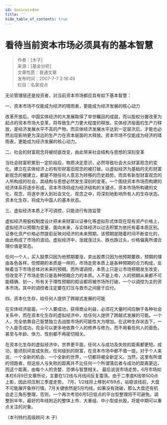 ```yaml
---
id: basicwisdom
title: ''
hide_table_of_contents: true
---
```


# 看待当前资本市场必须具有的基本智慧

> 作者：[木子] <br/>
> 来源：[基金分析] <br/>
> 文章性质：普通文章 <br/>
> 发布时间：2007-7-7 2:16:49 <br/> 
> 栏目：名家视点

无论管理层还是投资者，对当前资本市场都应具有如下基本智慧：

一、资本市场不仅能成为经济的晴雨表，更能成为经济发展的核心动力

改革开放后，中国实体经济的大发展取得了举世瞩目的成就，而以股权分置改革为起点的资本市场大变革，将导致生产力更大程度的释放。实体经济层面的生产力释放，是经济发展水平不高的产物，而实体经济发展水平达到一定层次后，才能也必然出现影响更为深远的生产力在资本层面的大释放。资本市场不仅能成为经济的晴雨表，更能成为经济发展的核心动力。

二、社会的财富观念将被彻底改变，由此带来社会结构与思想的深刻变革

当社会财富积累到一定阶段后，物质决定意识，必然导致社会大众财富观念的变化。建立在实体经济上的有形财富旧观念的被打破，以虚拟经济为基础的无形财富新观念的被建立，都是不随任何人意志为转移的历史趋势。而具有新型财富观念的人所构成的社会，其结构与思想必然发生深刻的变革。一个围绕资本市场而构建的经济体系将逐步形成，资本市场将成为经济结构的关键点，资本市场所构建的文化、观念，将逐步渗入到社会文化、观念之中，将深刻地影响所有人的生存状态。资本化生存，将成为中国人的基本状态。 

三、虚拟经济本质上不可调控，只能进行有效监管

虚拟经济用股权制度设计把未来财富以证券化等虚拟形式体现在现有资产价格上，虚拟经济以预期为变量、面向未来，与实体经济以过去积累为依托有着本质区别。证券化资产价格必然提前反映对经济的未来预期，该预期是随着时间不断变化的，由此构成了市场的波动。虚拟经济中，涨就涨过头、跌也跌过头，价格偏离所谓合理价值是常态。

任何一个人，买入股票只因为他预期要涨，卖出股票只因为他预期要跌，预期的理由各色各样，但预期的本质是一样的，市场走势本质上是各种预期的合力构成，反映着当下市场总体对未来的预期。而所谓调控，本质上只是让市场预期发生改变，但改变不了市场走势只是各种预期合力的本质。人不是上帝，人的预期从来都不可能精确、划一，所有关于理性预期的假设都将被市场所打破，一个以调控为主的资本市场，其中的调控者注定要在打压与救市之间疲于应付。

四、资本化生存，给任何人提供了跨越式发展的可能

在实体经济层面，一个人要成功，获得商业利益，必须花大量时间应酬于各种社会关系中，而在资本化生存的虚拟经济中，给任何人提供了跨越式发展的可能。一个人，完全依靠自己智慧独立去战胜市场的可能性大为增加。在这种生存状态下，一个人是否成功，完全可以更多地依靠个人的修养与修为，而不用看任何人的面色，甚至与年龄、体力、性别都不再密切相关。

在资本化生存的虚拟经济中，世界更平面，任何人与成功及失败的距离都更短。成功，能顷刻间变成失败。任何级别的财富，在资本市场中都不值一提。对于个人来说，一个全新的机会、一个全新的世界，一切都将被全新定义。当然，这里有所谓的领跑者，但这些人与失败的距离并不比任何一个所谓落后者与成功的距离更远，而这个距离，由每个人的贪婪、恐惧与智慧相关。
最后说说市场走势，6月市场如本栏6月9日文章所论，主要在1/2线与月线间反复震荡。由于二季度K线带500点上影，因此将压制三季度走势。 7月，1/2线将上移到4159点，站稳该线前，大盘不可能展开象样行情。7月关键依然是5月均线，如果没有效破，那么大盘还有机会走三角形整理，否则，一个再次考验6月5日低点的平台型整理将不可避免。调整到半年，最好的年线附近的整体上市、大重组、中小型成长股，将是中期可以重点关注的对象。

（本刊特约高级顾问 木 子）